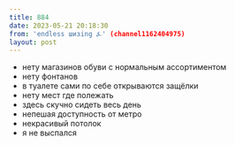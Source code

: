 ```yaml
---
title: 884
date: 2023-05-21 20:18:30
from: 'endless шизing ⍼' (channel1162404975)
layout: post
---
```


- нету магазинов обуви с нормальным ассортиментом
- нету фонтанов
- в туалете сами по себе открываются защёлки
- нету мест где полежать
- здесь скучно сидеть весь день
- непешая доступность от метро
- некрасивый потолок
- я не выспался
